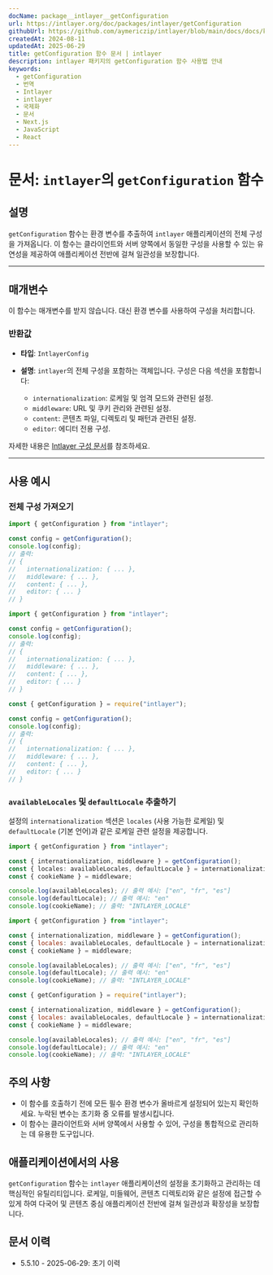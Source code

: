 ```yaml
---
docName: package__intlayer__getConfiguration
url: https://intlayer.org/doc/packages/intlayer/getConfiguration
githubUrl: https://github.com/aymericzip/intlayer/blob/main/docs/docs/ko/packages/intlayer/getConfiguration.md
createdAt: 2024-08-11
updatedAt: 2025-06-29
title: getConfiguration 함수 문서 | intlayer
description: intlayer 패키지의 getConfiguration 함수 사용법 안내
keywords:
  - getConfiguration
  - 번역
  - Intlayer
  - intlayer
  - 국제화
  - 문서
  - Next.js
  - JavaScript
  - React
---
```


# 문서: `intlayer`의 `getConfiguration` 함수

## 설명

`getConfiguration` 함수는 환경 변수를 추출하여 `intlayer` 애플리케이션의 전체 구성을 가져옵니다. 이 함수는 클라이언트와 서버 양쪽에서 동일한 구성을 사용할 수 있는 유연성을 제공하여 애플리케이션 전반에 걸쳐 일관성을 보장합니다.

---

## 매개변수

이 함수는 매개변수를 받지 않습니다. 대신 환경 변수를 사용하여 구성을 처리합니다.

### 반환값

- **타입**: `IntlayerConfig`
- **설명**: `intlayer`의 전체 구성을 포함하는 객체입니다. 구성은 다음 섹션을 포함합니다:

  - `internationalization`: 로케일 및 엄격 모드와 관련된 설정.
  - `middleware`: URL 및 쿠키 관리와 관련된 설정.
  - `content`: 콘텐츠 파일, 디렉토리 및 패턴과 관련된 설정.
  - `editor`: 에디터 전용 구성.

자세한 내용은 [Intlayer 구성 문서](https://github.com/aymericzip/intlayer/blob/main/docs/docs/ko/configuration.md)를 참조하세요.

---

## 사용 예시

### 전체 구성 가져오기

```typescript codeFormat="typescript"
import { getConfiguration } from "intlayer";

const config = getConfiguration();
console.log(config);
// 출력:
// {
//   internationalization: { ... },
//   middleware: { ... },
//   content: { ... },
//   editor: { ... }
// }
```

```javascript codeFormat="esm"
import { getConfiguration } from "intlayer";

const config = getConfiguration();
console.log(config);
// 출력:
// {
//   internationalization: { ... },
//   middleware: { ... },
//   content: { ... },
//   editor: { ... }
// }
```

```javascript codeFormat="commonjs"
const { getConfiguration } = require("intlayer");

const config = getConfiguration();
console.log(config);
// 출력:
// {
//   internationalization: { ... },
//   middleware: { ... },
//   content: { ... },
//   editor: { ... }
// }
```

### `availableLocales` 및 `defaultLocale` 추출하기

설정의 `internationalization` 섹션은 `locales` (사용 가능한 로케일) 및 `defaultLocale` (기본 언어)과 같은 로케일 관련 설정을 제공합니다.

```typescript codeFormat="typescript"
import { getConfiguration } from "intlayer";

const { internationalization, middleware } = getConfiguration();
const { locales: availableLocales, defaultLocale } = internationalization;
const { cookieName } = middleware;

console.log(availableLocales); // 출력 예시: ["en", "fr", "es"]
console.log(defaultLocale); // 출력 예시: "en"
console.log(cookieName); // 출력: "INTLAYER_LOCALE"
```

```javascript codeFormat="esm"
import { getConfiguration } from "intlayer";

const { internationalization, middleware } = getConfiguration();
const { locales: availableLocales, defaultLocale } = internationalization;
const { cookieName } = middleware;

console.log(availableLocales); // 출력 예시: ["en", "fr", "es"]
console.log(defaultLocale); // 출력 예시: "en"
console.log(cookieName); // 출력: "INTLAYER_LOCALE"
```

```javascript codeFormat="commonjs"
const { getConfiguration } = require("intlayer");

const { internationalization, middleware } = getConfiguration();
const { locales: availableLocales, defaultLocale } = internationalization;
const { cookieName } = middleware;

console.log(availableLocales); // 출력 예시: ["en", "fr", "es"]
console.log(defaultLocale); // 출력 예시: "en"
console.log(cookieName); // 출력: "INTLAYER_LOCALE"
```

## 주의 사항

- 이 함수를 호출하기 전에 모든 필수 환경 변수가 올바르게 설정되어 있는지 확인하세요. 누락된 변수는 초기화 중 오류를 발생시킵니다.
- 이 함수는 클라이언트와 서버 양쪽에서 사용할 수 있어, 구성을 통합적으로 관리하는 데 유용한 도구입니다.

## 애플리케이션에서의 사용

`getConfiguration` 함수는 `intlayer` 애플리케이션의 설정을 초기화하고 관리하는 데 핵심적인 유틸리티입니다. 로케일, 미들웨어, 콘텐츠 디렉토리와 같은 설정에 접근할 수 있게 하여 다국어 및 콘텐츠 중심 애플리케이션 전반에 걸쳐 일관성과 확장성을 보장합니다.

## 문서 이력

- 5.5.10 - 2025-06-29: 초기 이력
